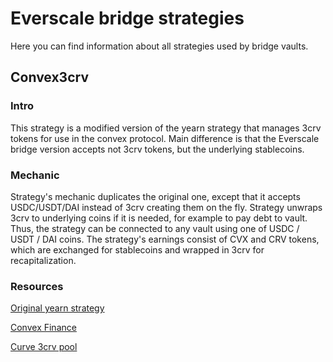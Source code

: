 # Everscale bridge strategies

Here you can find information about all strategies used by bridge vaults.

## Convex3crv
### Intro
This strategy is a modified version of the yearn strategy that manages 3crv tokens
for use in the convex protocol. Main difference is that the Everscale bridge version
accepts not 3crv tokens, but the underlying stablecoins.

### Mechanic
Strategy's mechanic duplicates the original one, except that it accepts USDC/USDT/DAI instead of 3crv creating them on the fly.
Strategy unwraps 3crv to underlying coins if it is needed, for example to pay debt to vault.
Thus, the strategy can be connected to any vault using one of USDC / USDT / DAI coins.
The strategy's earnings consist of CVX and CRV tokens, which are exchanged for stablecoins and wrapped in 3crv
for recapitalization.

### Resources
[Original yearn strategy](https://yearn.watch/network/ethereum/vault/0x84E13785B5a27879921D6F685f041421C7F482dA/strategy/0xeC088B98e71Ba5FFAf520c2f6A6F0153f1bf494B)

[Convex Finance](https://www.convexfinance.com/stake)

[Curve 3crv pool](https://curve.fi/3pool/deposit)

